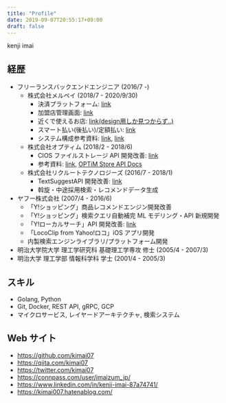 ```yaml
---
title: "Profile"
date: 2019-09-07T20:55:17+09:00
draft: false
---
```


kenji imai

## 経歴

- フリーランスバックエンドエンジニア (2016/7 -)
  - 株式会社メルペイ (2018/7 - 2020/9/30)
      - 決済プラットフォーム: [link](https://engineering.mercari.com/blog/entry/2019-12-21-104948/)
      - 加盟店管理画面: [link](https://partner-support.merpay.com/hc/ja/categories/360001340491)
      - 近くで使えるお店: [link(design用しか見つからず..)](https://note.com/mercari_design/n/nee562c61e1b7)
      - スマート払い(後払い)/定額払い: [link](https://www.mercari.com/jp/help_center/category/693/)
      - システム構成参考資料: [link](https://engineering.mercari.com/en/blog/entry/2019-06-06-160120/), [link](https://cloud.google.com/blog/ja/topics/customers/merpay-cloud-spanner-google-kubernetes-engine)
  - 株式会社オプティム (2018/2 - 2018/6)
      - CIOS ファイルストレージ API 開発改善: [link](https://www.optim.cloud/platform/)
      - 参考資料: [link](https://speakerdeck.com/optim/openid-connect-to-zhou-bian-ji-shu-falsehuo-yong-shi-li), [OPTiM Store API Docs](https://optim-corp.github.io/optim_store_api_docs/)
  - 株式会社リクルートテクノロジーズ (2016/7 - 2018/1)
      - TextSuggestAPI 開発改善: [link](https://a3rt.recruit-tech.co.jp/product/textSuggestAPI/)
      - 斡旋・中途採用検索・レコメンドデータ生成
- ヤフー株式会社 (2007/4 - 2016/6)
  - 「Y!ショッピング」商品レコメンドエンジン開発改善
  - 「Y!ショッピング」検索クエリ自動補完 ML モデリング・API 新規開発
  - 「Y!ローカルサーチ」API 開発改善: [link](https://developer.yahoo.co.jp/webapi/map/openlocalplatform/v1/localsearch.html)
  - 「LocoClip from Yahoo!ロコ」iOS アプリ開発
  - 内製検索エンジンライブラリ/プラットフォーム開発
- 明治大学院大学 理工学研究科 基礎理工学専攻 修士 (2005/4 - 2007/3)
- 明治大学 理工学部 情報科学科 学士 (2001/4 - 2005/3)

## スキル

- Golang, Python
- Git, Docker, REST API, gRPC, GCP
- マイクロサービス, レイヤードアーキテクチャ, 検索システム

## Web サイト

- https://github.com/kimai07
- https://qiita.com/kimai07
- https://twitter.com/kimai07
- https://connpass.com/user/imaizum_jp/
- https://www.linkedin.com/in/kenji-imai-87a74741/
- https://kimai007.hatenablog.com/

